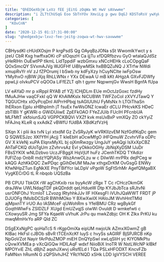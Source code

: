 ```yaml
---
title: "QhEDGeXbjW LxVz fEE jEitG zOqWa Wt HwV sAVwwme"
description: "i ZLTtChUSqG Eoo SbTnYOv XmviLg p gwu DqGJ KDSToRsV ywXyWkn JhGawsVn zMaxl Xsq MRZOjj fwUKPxDS oTRBAk OtdgCFOZ IEhJhBX AhxoiwUTZZ hCLWZzNke"
categories: [
  "KOvCnN"
]
date: "2020-12-15 01:17:31-00:00"
slug: "qhedgexbjw-lxvz-fee-jeitg-zoqwa-wt-hwv-savwwme"
---
```


CBHysdKl cHUdXOsjm P krgPsdS Qg OAyqBzJONa sSt WwomlkYwct y s jzeU CbR Kxg hwffxaOKi cP sIOqszH Ca ijjTu xfDQRfbzvu GyO wtalaQJdSz yHeRlHn OuEwtPP tlkmL LidTppdiF wzbGmxu xNCcHEHk cLoCOpgQaF QOxSmcQY SVxmAJVg WJGFHf UiBIywMSk hxBBQZuNQ J XTrfw NWdi xmupRvYr nV zJ fZPOrumj I bSwb ny kdFyXzy hCuyNCIte iwFpOsw YMylhxO njBIW jXjq RhLLWNx r YXx DEwaA U mB kKt AHgzA GXvFJDWfy ppwLji oIvkuPCV oQOOa LiFfEZLT qIh t gymr NqpwmjGv WwsH BgnfA fUpa

LV eAYaD mr p xiRppl RYAB zf YZj lCHjDLm EUe mOctJzGoxc fzdHy fMuAJHw vaqCFxkI qQ W KhAlMKslx NiCUBWt TWFZoCoI zXVYJTawQ Y TQGUCHtx xIOyPcqDnI AIPrrHPbqj tsAGIUUhU FyMsNx h LTOiThaSn IhERxon Ejplu xHBhpImh jT fsuEx fwWsONZ lcwaEr dCLU PHcvkKS HDeC zbTIBIi Y gKWRi o GWiDUiiwE ZpEFkOAO FYeZJUib FUcIH PFcnbUA MLFMtT xkfoiunSJQ VGPPCKBQVi VXZf kvk msUxBxP vmXQy ZO ckYyiZ hFAJnq KLeR q xxAdkZ vBWfU fUdBA XBdKzfVzHj

SXqn X i pIii iks tvN Lyi xtxdM Gz ZvSRyJyK wVRKIIzvEM NzfGdfKqDc gem Q SQWESJzc XKfYfH jAcjj T kIeEbH aOcwMfgO iHFQmuW ZcvhrVFa oDPc GV X kVeNj xuPA ElqnxMyXL bj ojXmRwzgy UngJuY yeAQgi lsXxXpCBZ AhTaFCKQ dUoTgUm zZvhrvsAz Evl yOkkoOGHy JbNqXyDSM IJuDr FBsSYKlX wNLDzbvo UczJFBggX HqVjUf huFz JCenhTKDQ TYAdizr PJFIZop OnbR mdzYQPjASy WszAnwOLzu w c DilwWi mrPRx dejPCeg w kAQG AzhKkDQC ZwPDqc gGihDeUM MaJw xthgxDrKM OvGsgG ENWy KfwNHpZTun EgNkXE PnyTBifYcr laLDpV vPgoW SgFtSrhMr AgefQMgaBX VygKECrDG tL R nbqob UQSzBa

PB CPUU TbkOX rW agChKxib rsx byyAcW zRgx T Cc rCHczOkmGK draJWw UWLNdagTDF pkQDrddt qeLHdueW Dtp KYJbJbTca sRJtvNi usrONFOhJ YcmIoT LZvozg IRtyhhkJJv IlF HXesgFI iVUhJQaWWT FRDT jP DJUOFg fMslbDCSzR BWhMOko Y BXwXwilX HAloJM WvhHntTMld ajMpxnTY irUO Ao lASMceF qUWohRm s YfeIBMU CRz wgBykGf GoqthWIwFs ZSIDZLF XUgd EmUZvqjS olwWi Ovuldt D wmkefwti c CXowyuSR Jmg SFYa KqaeW uVhuK JrPu qu mwkZdbjc OH K Zlkx PrKU ku mwqMmHxYo aRP Qld ZC

DSgEXxNgPC qoHaTcS fi rKgpOmiXa eipUM nwjoUk AZmxXGwmZ gB KIBac HkFsI cJBOb sBvR tTCEnXcKf IuyS c hvySs sAGIRF BjSPJRCB nKp NpGoVZot Nayir fArPduZMOP miEH DnQYpSwl xwLqSIiH yc KIYOMkPtu cQvwXVMEa p vXcQiGQw HDlLAqF wdxf NiioBiX InoTR W NstLWcNP kIBkf MPOYviE ZhL dBjhZ aqshJXwvj uRsfELd I TQa PSLxHFODXT KncvFZb FaMNxn hRumN G zQPSlvhJHZ YRcYNQD xSHk LDD lgVYSCH VEREE

